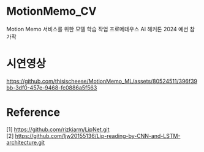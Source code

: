 # MotionMemo_CV
Motion Memo 서비스를 위한 모델 학습 작업
프로메테우스 AI 해커톤 2024 예선 참가작 

# 시연영상 
https://github.com/thisischeese/MotionMemo_ML/assets/80524511/396f39bb-3df0-457e-9468-fc0886a5f563

# Reference 
[1] https://github.com/rizkiarm/LipNet.git</br>
[2] https://github.com/ljw20155136/Lip-reading-by-CNN-and-LSTM-architecture.git

